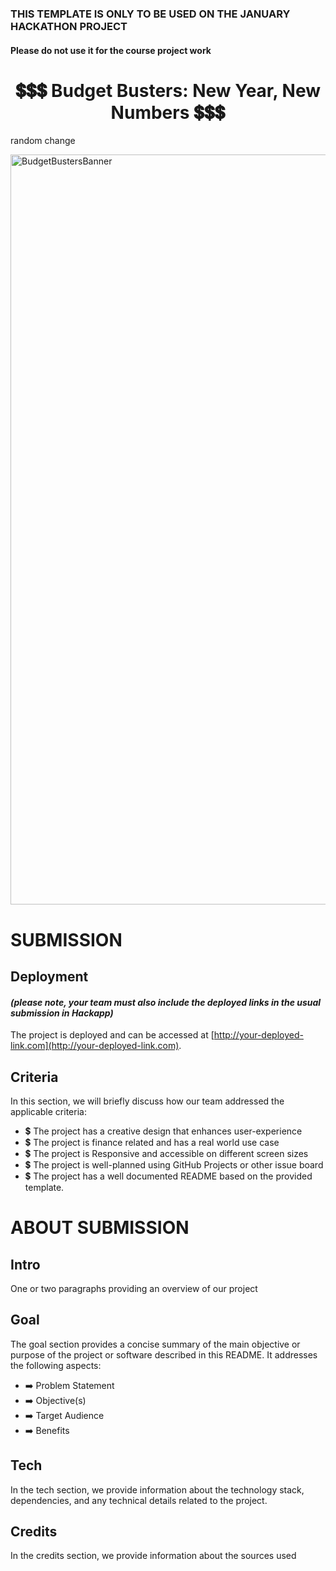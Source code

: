<h3>THIS TEMPLATE IS ONLY TO BE USED ON THE JANUARY HACKATHON PROJECT</h3>
<h4>Please do not use it for the course project work</h4

<br>
<h1 align="center">
    <strong>💲💲💲 Budget Busters: New Year, New Numbers 💲💲💲</strong>
</h1>

random change

<img src="https://res.cloudinary.com/djdefbnij/image/upload/v1705314715/Hackathons/Screenshot_2024-01-15_at_10.27.38_rc7lor.png" alt="BudgetBustersBanner" width="1200"/>


# SUBMISSION
## Deployment
#### _(please note, your team must also include the deployed links in the usual submission in Hackapp)_
The project is deployed and can be accessed at [http://your-deployed-link.com](http://your-deployed-link.com).

## Criteria
In this section, we will briefly discuss how our team addressed the applicable criteria:

- 💲 The project has a creative design that enhances user-experience
- 💲 The project is finance related and has a real world use case
- 💲 The project is Responsive and accessible on different screen sizes
- 💲 The project is well-planned using GitHub Projects or other issue board
- 💲 The project has a well documented README based on the provided template.

# ABOUT SUBMISSION
## Intro
One or two paragraphs providing an overview of our project

## Goal
The goal section provides a concise summary of the main objective or purpose of the project or software described in this README. It addresses the following aspects:

- ➡️ Problem Statement
- ➡️ Objective(s)
- ➡️ Target Audience
- ➡️ Benefits

## Tech
In the tech section, we provide information about the technology stack, dependencies, and any technical details related to the project.

## Credits
In the credits section, we provide information about the sources used